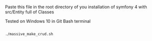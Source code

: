 Paste this file in the root directory of you installation of symfony 4 with src/Entity full of Classes

Tested on Windows 10 in Git Bash terminal

<code>
./massive_make_crud.sh
</code>

